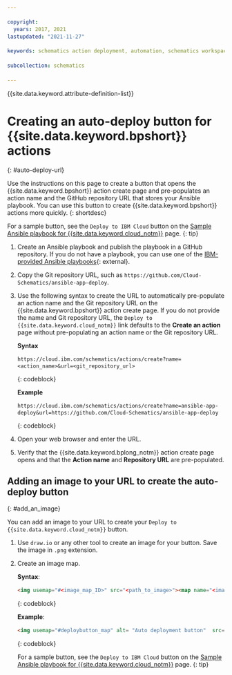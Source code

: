 ```yaml
---

copyright:
  years: 2017, 2021
lastupdated: "2021-11-27"

keywords: schematics action deployment, automation, schematics workspace,  schematics workspace creation, auto deploy

subcollection: schematics

---
```


{{site.data.keyword.attribute-definition-list}}


# Creating an auto-deploy button for {{site.data.keyword.bpshort}} actions
{: #auto-deploy-url}

Use the instructions on this page to create a button that opens the {{site.data.keyword.bpshort}} action create page and pre-populates an action name and the GitHub repository URL that stores your Ansible playbook. You can use this button to create {{site.data.keyword.bpshort}} actions more quickly. 
{: shortdesc}

For a sample button, see the `Deploy to IBM Cloud` button on the [Sample Ansible playbook for {{site.data.keyword.cloud_notm}}](/docs/schematics?topic=schematics-sample_actiontemplates) page.
{: tip}

1. Create an Ansible playbook and publish the playbook in a GitHub repository. If you do not have a playbook, you can use one of the [IBM-provided Ansible playbooks](https://github.com/Cloud-Schematics/?q=Ansible&type=&language=&sort=){: external}.
2. Copy the Git repository URL, such as `https://github.com/Cloud-Schematics/ansible-app-deploy`. 
3. Use the following syntax to create the URL to automatically pre-populate an action name and the Git repository URL on the {{site.data.keyword.bpshort}} action create page. If you do not provide the name and Git repository URL, the `Deploy to {{site.data.keyword.cloud_notm}}` link defaults to the **Create an action** page without pre-populating an action name or the Git repository URL.

    **Syntax**
    ```text
    https://cloud.ibm.com/schematics/actions/create?name=<action_name>&url=<git_repository_url>
    ```
    {: codeblock}

    **Example**
    ```text
    https://cloud.ibm.com/schematics/actions/create?name=ansible-app-deploy&url=https://github.com/Cloud-Schematics/ansible-app-deploy
    ```
    {: codeblock}

4. Open your web browser and enter the URL.
5. Verify that the {{site.data.keyword.bplong_notm}} action create page opens and that the **Action name** and **Repository URL** are pre-populated.

## Adding an image to your URL to create the auto-deploy button
{: #add_an_image}

You can add an image to your URL to create your `Deploy to {{site.data.keyword.cloud_notm}}` button.

1. Use `draw.io` or any other tool to create an image for your button. Save the image in `.png` extension.
2. Create an image map. 

    **Syntax**: 
    ```html
    <img usemap="#<image_map_ID>" src="<path_to_image>"><map name="<image_map_name>" alt="<alt_text>"><area alt="<alt_text>" title="<button_title>" href="<schematics_action_url>" target="_blank" coords="<image_coordinates>" shape="rect"></map>
    ```
    {: codeblock}

    **Example**: 
    ```html
    <img usemap="#deploybutton_map" alt= "Auto deployment button"  src="images/autodeploy_button.png"><map name="deploybutton_map" alt="This image creates a Schematics action."><area alt="Deploy to IBM Cloud" title="Deploy to IBM Cloud" href="https://cloud.ibm.com/schematics/actions/create?name=ansible-is-instance-actions&url=https://github.com/Cloud-Schematics/ansible-is-instance-actions" target="_blank" coords="1,3,139,20" shape="rect"></map>
    ```
    {: codeblock}

    For a sample button, see the `Deploy to IBM Cloud` button on the [Sample Ansible playbook for {{site.data.keyword.cloud_notm}}](/docs/schematics?topic=schematics-sample_actiontemplates) page.
{: tip}


